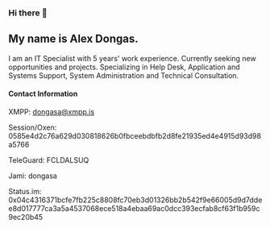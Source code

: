 ### Hi there 👋

<!--
**alexdongas/alexdongas** is a ✨ _special_ ✨ repository because its `README.md` (this file) appears on your GitHub profile.

Here are some ideas to get you started:

- 🔭 I’m currently working on ...
- 🌱 I’m currently learning ...
- 👯 I’m looking to collaborate on ...
- 🤔 I’m looking for help with ...
- 💬 Ask me about ...
- 📫 How to reach me: ...
- 😄 Pronouns: ...
- ⚡ Fun fact: ...
-->

## My name is Alex Dongas.

I am an IT Specialist with 5 years' work experience. Currently seeking new opportunities and projects.
Specializing in Help Desk, Application and Systems Support, System Administration and Technical Consultation.


#### Contact Information
XMPP: dongasa@xmpp.is

Session/Oxen: 0585e4d2c76a629d030818626b0fbceebdbfb2d8fe21935ed4e4915d93d98a5766

TeleGuard: FCLDALSUQ

Jami: dongasa

Status.im: 0x04c4316371bcfe7fb225c8808fc70eb3d01326bb2b542f9e66005d9d7ddee8d017777ca3a5a4537068ece518a4ebaa69ac0dcc393ecfab8cf63f1b959c9ec20b45


